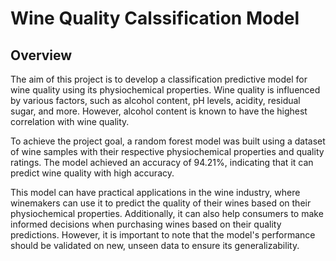 # Wine Quality Calssification Model

## Overview
The aim of this project is to develop a classification predictive model for wine quality using its physiochemical properties. Wine quality is influenced by various factors, such as alcohol content, pH levels, acidity, residual sugar, and more. However, alcohol content is known to have the highest correlation with wine quality.

To achieve the project goal, a random forest model was built using a dataset of wine samples with their respective physiochemical properties and quality ratings. The model achieved an accuracy of 94.21%, indicating that it can predict wine quality with high accuracy.

This model can have practical applications in the wine industry, where winemakers can use it to predict the quality of their wines based on their physiochemical properties. Additionally, it can also help consumers to make informed decisions when purchasing wines based on their quality predictions. However, it is important to note that the model's performance should be validated on new, unseen data to ensure its generalizability.
